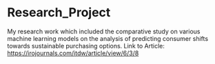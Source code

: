 # Research_Project
My research work which included the comparative study on various machine learning models on the analysis of predicting consumer shifts towards sustainable purchasing options.
Link to Article: https://irojournals.com/itdw/article/view/6/3/8
